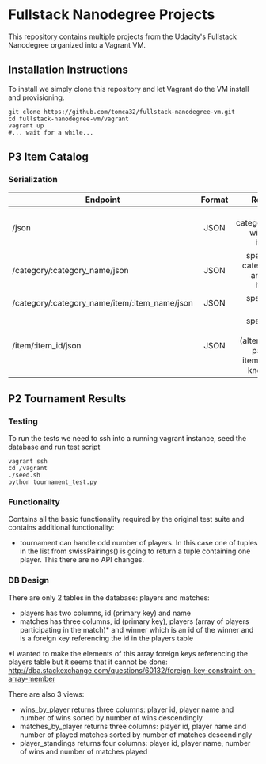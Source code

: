 # Fullstack Nanodegree Projects

This repository contains multiple projects from the Udacity's Fullstack Nanodegree organized into a Vagrant VM.

## Installation Instructions

To install we simply clone this repository and let Vagrant do the VM install and provisioning.

```shell
git clone https://github.com/tomca32/fullstack-nanodegree-vm.git
cd fullstack-nanodegree-vm/vagrant
vagrant up
#... wait for a while...
```

## P3 Item Catalog

### Serialization

| Endpoint        | Format           | Result  |
| ------------- |:-------------:| -----:|
| /json      | JSON | All categories with all items |
| /category/:category_name/json      | JSON      |   specific category and its items |
| /category/:category_name/item/:item_name/json | JSON      |    specific item  |
| /item/:item_id/json | JSON      |    specific item (alternate path if item id is known) |


## P2 Tournament Results

### Testing

To run the tests we need to ssh into a running vagrant instance, seed the database and run test script

```shell
vagrant ssh
cd /vagrant
./seed.sh
python tournament_test.py
```

### Functionality

Contains all the basic functionality required by the original test suite and contains additional functionality:

- tournament can handle odd number of players. In this case one of tuples in the list from swissPairings() is going to return a tuple containing one player. This there are no API changes.

### DB Design

There are only 2 tables in the database: players and matches:

- players has two columns, id (primary key) and name
- matches has three columns, id (primary key), players (array of players participating in the match)* and winner which is an id of the winner and is a foreign key referencing the id in the players table

*I wanted to make the elements of this array foreign keys referencing the players table but it seems that it cannot be done: http://dba.stackexchange.com/questions/60132/foreign-key-constraint-on-array-member

There are also 3 views:

- wins_by_player returns three columns: player id, player name and number of wins sorted by number of wins descendingly
- matches_by_player returns three columns: player id, player name and number of played matches sorted by number of matches descendingly
- player_standings returns four columns: player id, player name, number of wins and number of matches played